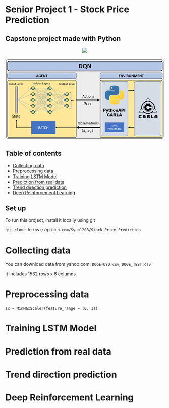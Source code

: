 # Senior Project 1 - Stock Price Prediction
## Capstone project made with Python 
<div id="header" align="center">
  <img src="https://media.giphy.com/media/M9gbBd9nbDrOTu1Mqx/giphy.gif" width="100"/>
</div>

![Algorithm schema](./images/DQN-based-DeepReinforcement-Learning-architecture.png)

## Table of contents
* [Collecting data](#collecting-data)
* [Preprocessing data](#preprocessing-data)
* [Training LSTM Model](#training-lstm-model)
* [Prediction from real data](#prediction-from-real-data)
* [Trend direction prediction](#trend-direction-prediction)
* [Deep Reinforcement Learning](#deep-reinforcement-learning)

## Set up
To run this project, install it locally using git
```
git clone https://github.com/Syun1208/Stock_Price_Prediction
```

# Collecting data
You can download data from yahoo.com: `DOGE-USD.csv`, `DOGE_TEST.csv`

It includes 1532 rows x 6 columns

# Preprocessing data
```
sc = MinMaxScaler(feature_range = (0, 1))
```
# Training LSTM Model
# Prediction from real data
# Trend direction prediction
# Deep Reinforcement Learning